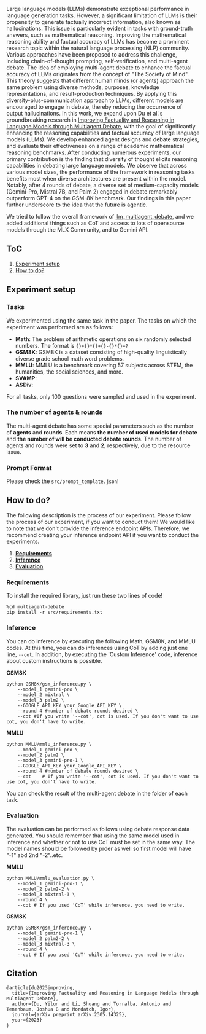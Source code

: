 
Large language models (LLMs) demonstrate exceptional performance in language generation tasks. However, a significant limitation of LLMs is their propensity to generate factually incorrect information, also known as hallucinations. This issue is particularly evident in tasks with ground-truth answers, such as mathematical reasoning. Improving the mathematical reasoning ability and factual accuracy of LLMs has become a prominent research topic within the natural language processing (NLP) community. Various approaches have been proposed to address this challenge, including chain-of-thought prompting, self-verification, and multi-agent debate. The idea of employing multi-agent debate to enhance the factual accuracy of LLMs originates from the concept of "The Society of Mind". This theory suggests that different human minds (or agents) approach the same problem using diverse methods, purposes, knowledge representations, and result-production techniques. By applying this diversity-plus-communication approach to LLMs, different models are encouraged to engage in debate, thereby reducing the occurrence of output hallucinations. In this work, we expand upon Du et al.'s groundbreaking research in [Improving Factuality and Reasoning in Language Models through Multiagent Debate](https://arxiv.org/abs/2305.14325), with the goal of significantly enhancing the reasoning capabilities and factual accuracy of large language models (LLMs). We develop enhanced agent designs and debate strategies, and evaluate their effectiveness on a range of academic mathematical reasoning benchmarks. After conducting numerous experiments, our primary contribution is the finding that diversity of thought elicits reasoning capabilities in debating large language models. We observe that across various model sizes, the performance of the framework in reasoning tasks benefits most when diverse architectures are present within the model. Notably, after 4 rounds of debate, a diverse set of medium-capacity models (Gemini-Pro, Mistral 7B, and Palm 2) engaged in debate remarkably outperform GPT-4 on the GSM-8K benchmark. Our findings in this paper further underscore to the idea that the future is agentic.

We tried to follow the overall framework of [llm_multiagent_debate](https://github.com/composable-models/llm_multiagent_debate), and we added additional things such as CoT and access to lots of opensource models through the MLX Community, and to Gemini API.

## ToC

1. [Experiment setup](#experiments)
2. [How to do?](#how-to-do)

## Experiment setup

### Tasks

We experimented using the same task in the paper.
The tasks on which the experiment was performed are as follows: 

- **Math**: The problem of arithmetic operations on six randomly selected numbers. The format is `{}+{}*{}+{}-{}*{}=?`
- **GSM8K**: GSM8K is a dataset consisting of high-quality linguistically diverse grade school math word problems.
- **MMLU**: MMLU is a benchmark covering 57 subjects across STEM, the humanities, the social sciences, and more.
- **SVAMP**: 
- **ASDiv**:

For all tasks, only 100 questions were sampled and used in the experiment.

### The number of agents & rounds

The multi-agent debate has some special parameters such as the number of **agents** and **rounds**.
Each means **the number of used models for debate** and **the number of will be conducted debate rounds**.
The number of agents and rounds were set to **3** and **2**, respectively, due to the resource issue.

### Prompt Format

Please check the `src/prompt_template.json`!


## How to do?

The following description is the process of our experiment. Please follow the process of our experiment, if you want to conduct them!
We would like to note that we don't provide the inference endpoint APIs. 
Therefore, we recommend creating your inference endpoint API if you want to conduct the experiments.

1. [**Requirements**](#requirements)
2. [**Inference**](#inference)
3. [**Evaluation**](#evaluation)

### Requirements

To install the required library, just run these two lines of code!

```
%cd multiagent-debate
pip install -r src/requirements.txt 
```

### Inference

You can do inference by executing the following Math, GSM8K, and MMLU codes. 
At this time, you can do inferences using CoT by adding just one line, `--cot`.
In addition, by executing the 'Custom Inference' code, inference about custom instructions is possible.


**GSM8K**
```
python GSM8K/gsm_inference.py \ 
    --model_1 gemini-pro \     
    --model_2 mixtral \  
    --model_3 palm2 \          
    --GOOGLE_API_KEY your_Google_API_KEY \
    --round 4 #number of debate rounds desired \
    --cot #If you write '--cot', cot is used. If you don't want to use cot, you don't have to write.
```

**MMLU**
```
python MMLU/mmlu_inference.py \ 
    --model_1 gemini-pro \  
    --model_2 palm2 \    
    --model_3 gemini-pro-1 \   
    --GOOGLE_API_KEY your_Google_API_KEY \
    --round 4 #number of debate rounds desired \
    --cot    # If you write '--cot', cot is used. If you don't want to use cot, you don't have to write.
```

You can check the result of the multi-agent debate in the folder of each task.

### Evaluation

The evaluation can be performed as follows using debate response data generated.
You should remember that using the same model used in inference and whether or not to use CoT must be set in the same way. The model names should be followed by prder as well so first model will have "-1" abd 2nd "-2"..etc.

**MMLU**
```
python MMLU/mmlu_evaluation.py \
    --model_1 gemini-pro-1 \
    --model_2 palm2-2 \  
    --model_3 mixtral-3 \ 
    --round 4 \
    --cot # If you used 'CoT' while inference, you need to write.
```

**GSM8K**
```
python GSM8K/gsm_inference.py \
    --model_1 gemini-pro-1 \
    --model_2 palm2-2 \  
    --model_3 mixtral-3 \ 
    --round 4 \
    --cot # If you used 'CoT' while inference, you need to write.
```


## Citation

```
@article{du2023improving,
  title={Improving Factuality and Reasoning in Language Models through Multiagent Debate},
  author={Du, Yilun and Li, Shuang and Torralba, Antonio and Tenenbaum, Joshua B and Mordatch, Igor},
  journal={arXiv preprint arXiv:2305.14325},
  year={2023}
}
```
